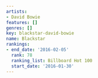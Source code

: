 ```yaml
---
artists:
- David Bowie
features: []
genres: []
key: blackstar-david-bowie
name: Blackstar
rankings:
- end_date: '2016-02-05'
  rank: 78
  ranking_list: Billboard Hot 100
  start_date: '2016-01-30'
---
```


